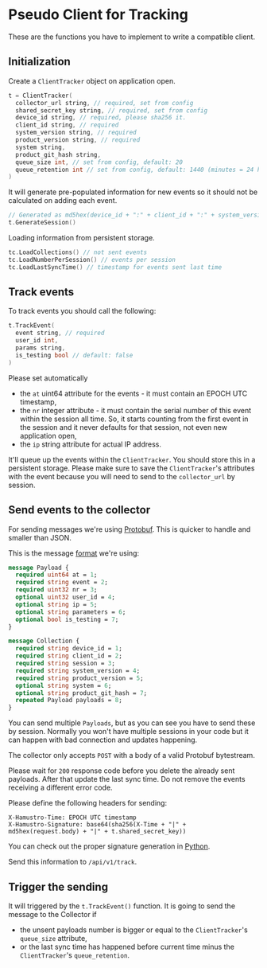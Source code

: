 # Pseudo Client for Tracking

These are the functions you have to implement to write a compatible client.

## Initialization

Create a `ClientTracker` object on application open.

```cpp
t = ClientTracker(
  collector_url string, // required, set from config
  shared_secret_key string, // required, set from config
  device_id string, // required, please sha256 it.
  client_id string, // required
  system_version string, // required
  product_version string, // required
  system string,
  product_git_hash string,
  queue_size int, // set from config, default: 20
  queue_retention int // set from config, default: 1440 (minutes = 24 hours)
)
```

It will generate pre-populated information for new events so it should not be calculated on adding each event.

```cpp
// Generated as md5hex(device_id + ":" + client_id + ":" + system_version + ":" product_version)
t.GenerateSession()
```

Loading information from persistent storage.

```cpp
tc.LoadCollections() // not sent events
tc.LoadNumberPerSession() // events per session
tc.LoadLastSyncTime() // timestamp for events sent last time
```

## Track events

To track events you should call the following:

```cpp
t.TrackEvent(
  event string, // required
  user_id int,
  params string,
  is_testing bool // default: false
)
```

Please set automatically 
- the `at` uint64 attribute for the events - it must contain an EPOCH UTC timestamp, 
- the `nr` integer attribute - it must contain the serial number of this event within the session all time. So, it starts counting from the first event in the session and it never defaults for that session, not even new application open,
- the `ip` string attribute for actual IP address.

It'll queue up the events within the `ClientTracker`. You should store this in a persistent storage. Please make sure to save the `ClientTracker`'s attributes with the event because you will need to send to the `collector_url` by session.

## Send events to the collector

For sending messages we're using [Protobuf](https://developers.google.com/protocol-buffers/?hl=en). This is quicker to handle and smaller than JSON.

This is the message [format](../payload/payload.proto) we're using:

```protobuf
message Payload {
  required uint64 at = 1;
  required string event = 2;
  required uint32 nr = 3;
  optional uint32 user_id = 4;
  optional string ip = 5;
  optional string parameters = 6;
  optional bool is_testing = 7;
}

message Collection {
  required string device_id = 1;
  required string client_id = 2;
  required string session = 3;
  required string system_version = 4;
  required string product_version = 5;
  optional string system = 6;
  optional string product_git_hash = 7;
  repeated Payload payloads = 8;
}
```

You can send multiple `Payloads`, but as you can see you have to send these by session. Normally you won't have multiple sessions in your code but it can happen with bad connection and updates happening.

The collector only accepts `POST` with a body of a valid Protobuf bytestream.

Please wait for `200` response code before you delete the already sent payloads. After that update the last sync time. Do not remove the events receiving a different error code.

Please define the following headers for sending:

```
X-Hamustro-Time: EPOCH UTC timestamp
X-Hamustro-Signature: base64(sha256(X-Time + "|" + md5hex(request.body) + "|" + t.shared_secret_key))
```

You can check out the proper signature generation in [Python](https://github.com/sub-ninja/hamustro/blob/master/utils/message.py#L46-L51).

Send this information to `/api/v1/track`.

## Trigger the sending

It will triggered by the `t.TrackEvent()` function. It is going to send the message to the Collector if
- the unsent payloads number is bigger or equal to the `ClientTracker`'s `queue_size` attribute,
- or the last sync time has happened before current time minus the `ClientTracker`'s `queue_retention`.
